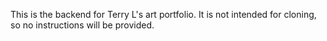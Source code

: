 This is the backend for Terry L's art portfolio. It is not intended for cloning, so no instructions will be provided. 